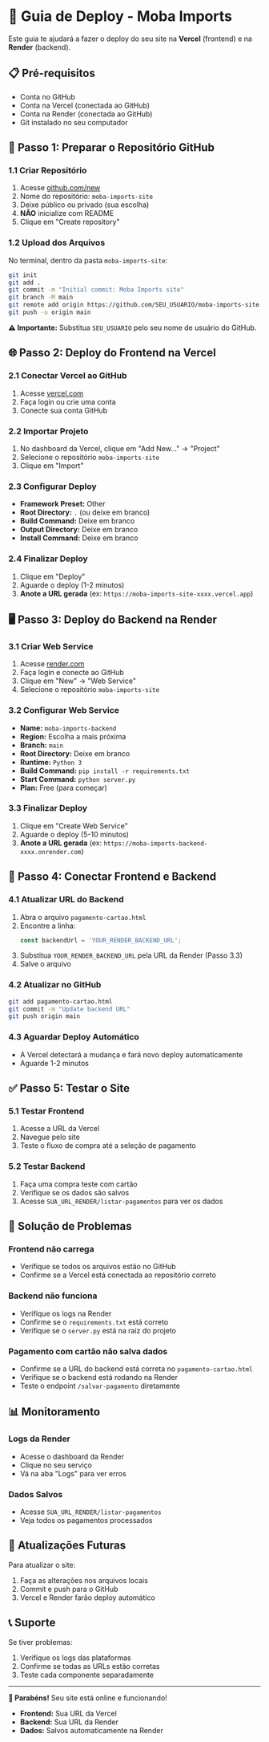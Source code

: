 # 🚀 Guia de Deploy - Moba Imports

Este guia te ajudará a fazer o deploy do seu site na **Vercel** (frontend) e na **Render** (backend).

## 📋 Pré-requisitos

- Conta no GitHub
- Conta na Vercel (conectada ao GitHub)
- Conta na Render (conectada ao GitHub)
- Git instalado no seu computador

## 🔧 Passo 1: Preparar o Repositório GitHub

### 1.1 Criar Repositório
1. Acesse [github.com/new](https://github.com/new)
2. Nome do repositório: `moba-imports-site`
3. Deixe público ou privado (sua escolha)
4. **NÃO** inicialize com README
5. Clique em "Create repository"

### 1.2 Upload dos Arquivos
No terminal, dentro da pasta `moba-imports-site`:

```bash
git init
git add .
git commit -m "Initial commit: Moba Imports site"
git branch -M main
git remote add origin https://github.com/SEU_USUARIO/moba-imports-site.git
git push -u origin main
```

**⚠️ Importante:** Substitua `SEU_USUARIO` pelo seu nome de usuário do GitHub.

## 🌐 Passo 2: Deploy do Frontend na Vercel

### 2.1 Conectar Vercel ao GitHub
1. Acesse [vercel.com](https://vercel.com)
2. Faça login ou crie uma conta
3. Conecte sua conta GitHub

### 2.2 Importar Projeto
1. No dashboard da Vercel, clique em "Add New..." → "Project"
2. Selecione o repositório `moba-imports-site`
3. Clique em "Import"

### 2.3 Configurar Deploy
- **Framework Preset:** Other
- **Root Directory:** `.` (ou deixe em branco)
- **Build Command:** Deixe em branco
- **Output Directory:** Deixe em branco
- **Install Command:** Deixe em branco

### 2.4 Finalizar Deploy
1. Clique em "Deploy"
2. Aguarde o deploy (1-2 minutos)
3. **Anote a URL gerada** (ex: `https://moba-imports-site-xxxx.vercel.app`)

## 🖥️ Passo 3: Deploy do Backend na Render

### 3.1 Criar Web Service
1. Acesse [render.com](https://render.com)
2. Faça login e conecte ao GitHub
3. Clique em "New" → "Web Service"
4. Selecione o repositório `moba-imports-site`

### 3.2 Configurar Web Service
- **Name:** `moba-imports-backend`
- **Region:** Escolha a mais próxima
- **Branch:** `main`
- **Root Directory:** Deixe em branco
- **Runtime:** `Python 3`
- **Build Command:** `pip install -r requirements.txt`
- **Start Command:** `python server.py`
- **Plan:** Free (para começar)

### 3.3 Finalizar Deploy
1. Clique em "Create Web Service"
2. Aguarde o deploy (5-10 minutos)
3. **Anote a URL gerada** (ex: `https://moba-imports-backend-xxxx.onrender.com`)

## 🔗 Passo 4: Conectar Frontend e Backend

### 4.1 Atualizar URL do Backend
1. Abra o arquivo `pagamento-cartao.html`
2. Encontre a linha:
   ```javascript
   const backendUrl = 'YOUR_RENDER_BACKEND_URL';
   ```
3. Substitua `YOUR_RENDER_BACKEND_URL` pela URL da Render (Passo 3.3)
4. Salve o arquivo

### 4.2 Atualizar no GitHub
```bash
git add pagamento-cartao.html
git commit -m "Update backend URL"
git push origin main
```

### 4.3 Aguardar Deploy Automático
- A Vercel detectará a mudança e fará novo deploy automaticamente
- Aguarde 1-2 minutos

## ✅ Passo 5: Testar o Site

### 5.1 Testar Frontend
1. Acesse a URL da Vercel
2. Navegue pelo site
3. Teste o fluxo de compra até a seleção de pagamento

### 5.2 Testar Backend
1. Faça uma compra teste com cartão
2. Verifique se os dados são salvos
3. Acesse `SUA_URL_RENDER/listar-pagamentos` para ver os dados

## 🔧 Solução de Problemas

### Frontend não carrega
- Verifique se todos os arquivos estão no GitHub
- Confirme se a Vercel está conectada ao repositório correto

### Backend não funciona
- Verifique os logs na Render
- Confirme se o `requirements.txt` está correto
- Verifique se o `server.py` está na raiz do projeto

### Pagamento com cartão não salva dados
- Confirme se a URL do backend está correta no `pagamento-cartao.html`
- Verifique se o backend está rodando na Render
- Teste o endpoint `/salvar-pagamento` diretamente

## 📊 Monitoramento

### Logs da Render
- Acesse o dashboard da Render
- Clique no seu serviço
- Vá na aba "Logs" para ver erros

### Dados Salvos
- Acesse `SUA_URL_RENDER/listar-pagamentos`
- Veja todos os pagamentos processados

## 🔄 Atualizações Futuras

Para atualizar o site:
1. Faça as alterações nos arquivos locais
2. Commit e push para o GitHub
3. Vercel e Render farão deploy automático

## 📞 Suporte

Se tiver problemas:
1. Verifique os logs das plataformas
2. Confirme se todas as URLs estão corretas
3. Teste cada componente separadamente

---

**🎉 Parabéns!** Seu site está online e funcionando!

- **Frontend:** Sua URL da Vercel
- **Backend:** Sua URL da Render
- **Dados:** Salvos automaticamente na Render

